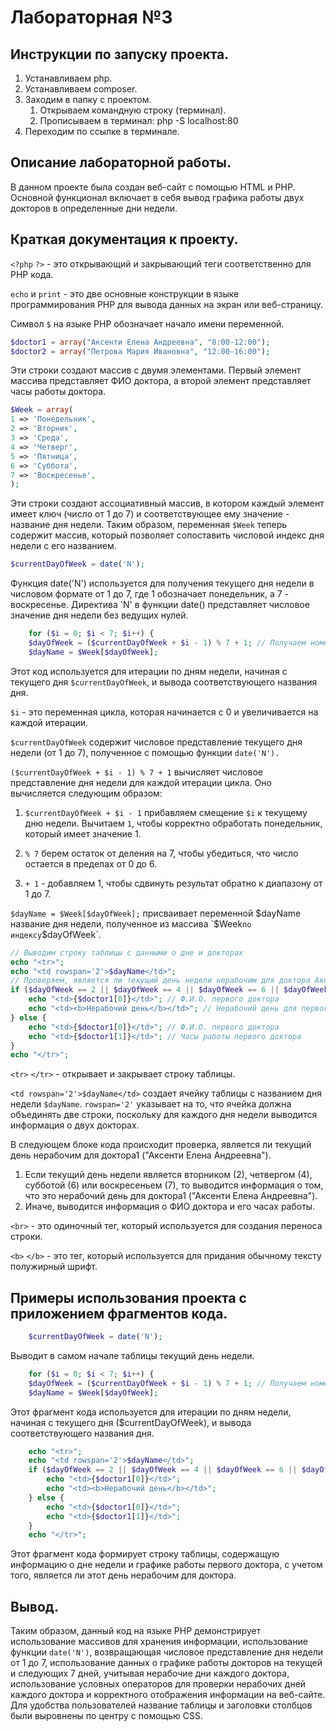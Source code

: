 # Лабораторная №3

## Инструкции по запуску проекта.
1. Устанавливаем php.
2. Устанавливаем сomposer. 
3. Заходим в папку с проектом.
    1. Открываем командную строку (терминал).
    2. Прописываем в терминал: php -S localhost:80
4. Переходим по ссылке в терминале.
## Описание лабораторной работы.
В данном проекте была создан веб-сайт с помощью HTML и PHP. Основной функционал включает в себя вывод графика работы двух докторов в определенные дни недели.
## Краткая документация к проекту.
`<?php` `?>` - это открывающий и закрывающий теги соответственно для PHP кода.

`echo` и `print` - это две основные конструкции в языке программирования PHP для вывода данных на экран или веб-страницу.

Символ `$` на языке PHP обозначает начало имени переменной.

```php
$doctor1 = array("Аксенти Елена Андреевна", "8:00-12:00");
$doctor2 = array("Петрова Мария Ивановна", "12:00-16:00");
```
Эти строки создают массив с двумя элементами. Первый элемент массива представляет ФИО доктора, а второй элемент представляет часы работы доктора. 

```php
$Week = array(
1 => 'Понедельник',
2 => 'Вторник',
3 => 'Среда',
4 => 'Четверг',
5 => 'Пятница',
6 => 'Суббота',
7 => 'Воскресенье',
);
```
Эти строки создают ассоциативный массив, в котором каждый элемент имеет ключ (число от 1 до 7) и соответствующее ему значение - название дня недели. Таким образом, переменная `$Week` теперь содержит массив, который позволяет сопоставить числовой индекс дня недели с его названием.

```php
$currentDayOfWeek = date('N');
```
Функция date('N') используется для получения текущего дня недели в числовом формате от 1 до 7, где 1 обозначает понедельник, а 7 - воскресенье. Директива 'N' в функции date() представляет числовое значение дня недели без ведущих нулей.

```php
    for ($i = 0; $i < 7; $i++) {
    $dayOfWeek = ($currentDayOfWeek + $i - 1) % 7 + 1; // Получаем номер дня недели в пределах 1-7
    $dayName = $Week[$dayOfWeek];
```
Этот код используется для итерации по дням недели, начиная с текущего дня `$currentDayOfWeek`, и вывода соответствующего названия дня.

`$i` - это переменная цикла, которая начинается с 0 и увеличивается на каждой итерации.

`$currentDayOfWeek` содержит числовое представление текущего дня недели (от 1 до 7), полученное с помощью функции `date('N').`

`($currentDayOfWeek + $i - 1) % 7 + 1` вычисляет числовое представление дня недели для каждой итерации цикла. Оно вычисляется следующим образом:

1. `$currentDayOfWeek + $i - 1` прибавляем смещение `$i` к текущему дню недели. Вычитаем `1`, чтобы корректно обработать понедельник, который имеет значение 1.

2. `% 7` берем остаток от деления на 7, чтобы убедиться, что число остается в пределах от 0 до 6.

3. `+ 1` - добавляем 1, чтобы сдвинуть результат обратно к диапазону от 1 до 7.

`$dayName = $Week[$dayOfWeek];` присваивает переменной $dayName название дня недели, полученное из массива `$Week` по индексу `$dayOfWeek`.

```php
// Выводим строку таблицы с данными о дне и докторах
echo "<tr>";
echo "<td rowspan='2'>$dayName</td>";
// Проверяем, является ли текущий день недели нерабочим для доктора Аксенти Елена Андреевна
if ($dayOfWeek == 2 || $dayOfWeek == 4 || $dayOfWeek == 6 || $dayOfWeek == 7) {
    echo "<td>{$doctor1[0]}</td>"; // Ф.И.О. первого доктора
    echo "<td><b>Нерабочий день</b></td>"; // Нерабочий день для первого доктора
} else {
    echo "<td>{$doctor1[0]}</td>"; // Ф.И.О. первого доктора
    echo "<td>{$doctor1[1]}</td>"; // Часы работы первого доктора
}
echo "</tr>";
```
`<tr>` `</tr>` - открывает и закрывает строку таблицы.

`<td rowspan='2'>$dayName</td>` создает ячейку таблицы с названием дня недели `$dayName`. `rowspan='2'` указывает на то, что ячейка должна объединять две строки, поскольку для каждого дня недели выводится информация о двух докторах.

В следующем блоке кода происходит проверка, является ли текущий день нерабочим для доктора1 ("Аксенти Елена Андреевна").
1. Если текущий день недели является вторником (2), четвергом (4), субботой (6) или воскресеньем (7), то выводится информация о том, что это нерабочий день для доктора1 ("Аксенти Елена Андреевна").
2. Иначе, выводится информация о ФИО доктора и его часах работы.

`<br>` - это одиночный тег, который используется для создания переноса строки.

`<b>` `</b>` - это тег, который используется для придания обычному тексту полужирный шрифт.

## Примеры использования проекта с приложением фрагментов кода.
```php
    $currentDayOfWeek = date('N');
```
Bыводит в самом начале таблицы текущий день недели.
```php
    for ($i = 0; $i < 7; $i++) {
    $dayOfWeek = ($currentDayOfWeek + $i - 1) % 7 + 1; // Получаем номер дня недели в пределах 1-7
    $dayName = $Week[$dayOfWeek];
```
Этот фрагмент кода используется для итерации по дням недели, начиная с текущего дня ($currentDayOfWeek), и вывода соответствующего названия дня.
```php
    echo "<tr>";
    echo "<td rowspan='2'>$dayName</td>";
    if ($dayOfWeek == 2 || $dayOfWeek == 4 || $dayOfWeek == 6 || $dayOfWeek == 7) {
        echo "<td>{$doctor1[0]}</td>"; 
        echo "<td><b>Нерабочий день</b></td>"; 
    } else {
        echo "<td>{$doctor1[0]}</td>";
        echo "<td>{$doctor1[1]}</td>";
    }
    echo "</tr>";
```
Этот фрагмент кода формирует строку таблицы, содержащую информацию о дне недели и графике работы первого доктора, с учетом того, является ли этот день нерабочим для доктора.
## Вывод.
Таким образом, данный код на языке PHP демонстрирует использование массивов для хранения информации, использование функции `date('N')`, возвращающая числовое представление дня недели от 1 до 7, использование данных о графике работы докторов на текущей и следующих 7 дней, учитывая нерабочие дни каждого доктора, использование условных операторов для проверки нерабочих дней каждого доктора и корректного отображения информации на веб-сайте. Для удобства пользователей название таблицы и заголовки столбцов были выровнены по центру с помощью CSS.